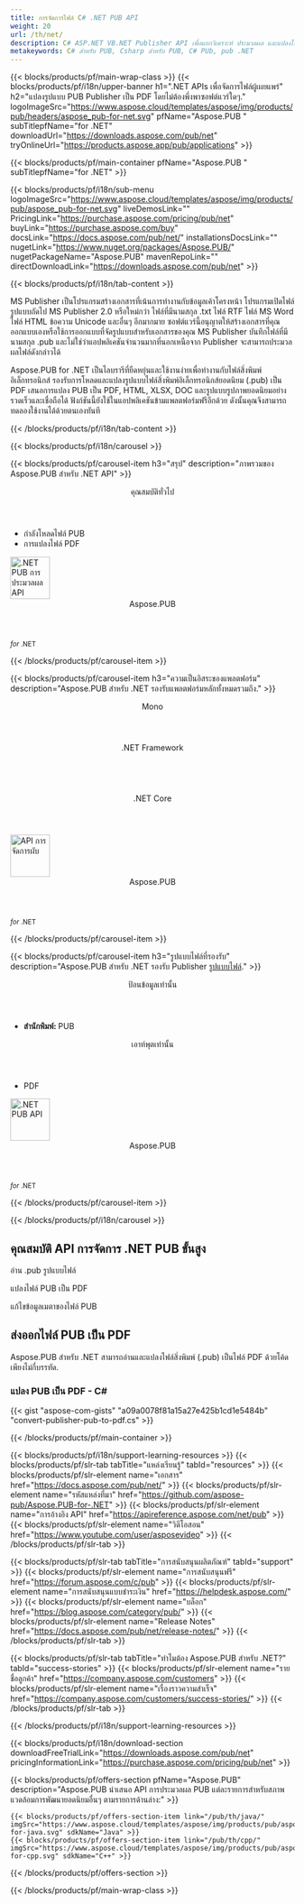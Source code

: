 ```yaml
---
title: การจัดการไฟล์ C# .NET PUB API
weight: 20
url: /th/net/ 
description: C# ASP.NET VB.NET Publisher API เพื่อแยกวิเคราะห์ ประมวลผล และแปลงไฟล์ MS Publisher แปลง PUB เป็น PDF, Word, Excel และรูปภาพ.
metakeywords: C# สำหรับ PUB, Csharp สำหรับ PUB, C# PUb, pub .NET
---
```


{{< blocks/products/pf/main-wrap-class >}}
{{< blocks/products/pf/i18n/upper-banner h1=".NET APIs เพื่อจัดการไฟล์ผู้เผยแพร่" h2="แปลงรูปแบบ PUB Publisher เป็น PDF โดยไม่ต้องพึ่งพาซอฟต์แวร์ใดๆ." logoImageSrc="https://www.aspose.cloud/templates/aspose/img/products/pub/headers/aspose_pub-for-net.svg" pfName="Aspose.PUB " subTitlepfName="for .NET" downloadUrl="https://downloads.aspose.com/pub/net" tryOnlineUrl="https://products.aspose.app/pub/applications" >}}

{{< blocks/products/pf/main-container pfName="Aspose.PUB " subTitlepfName="for .NET" >}}

{{< blocks/products/pf/i18n/sub-menu logoImageSrc="https://www.aspose.cloud/templates/aspose/img/products/pub/aspose_pub-for-net.svg" liveDemosLink="" PricingLink="https://purchase.aspose.com/pricing/pub/net" buyLink="https://purchase.aspose.com/buy" docsLink="https://docs.aspose.com/pub/net/" installationsDocsLink="" nugetLink="https://www.nuget.org/packages/Aspose.PUB/" nugetPackageName="Aspose.PUB" mavenRepoLink="" directDownloadLink="https://downloads.aspose.com/pub/net" >}}

{{< blocks/products/pf/i18n/tab-content >}}
<p>
MS Publisher เป็นโปรแกรมสร้างเอกสารที่เน้นการทำงานกับข้อมูลเค้าโครงหน้า โปรแกรมเปิดไฟล์รูปแบบถัดไป MS Publisher 2.0 หรือใหม่กว่า ไฟล์ที่มีนามสกุล .txt ไฟล์ RTF ไฟล์ MS Word ไฟล์ HTML ข้อความ Unicode และอื่นๆ อีกมากมาย ซอฟต์แวร์นี้อนุญาตให้สร้างเอกสารที่คุณออกแบบเองหรือใช้การออกแบบที่จัดรูปแบบสำหรับเอกสารของคุณ
MS Publisher บันทึกไฟล์ที่มีนามสกุล .pub และไม่ใช่ว่าแอปพลิเคชันจำนวนมากที่นอกเหนือจาก Publisher จะสามารถประมวลผลไฟล์ดังกล่าวได้ 
</p>
<p>
Aspose.PUB for .NET เป็นไลบรารีที่ยืดหยุ่นและใช้งานง่ายเพื่อทำงานกับไฟล์สิ่งพิมพ์อิเล็กทรอนิกส์ รองรับการโหลดและแปลงรูปแบบไฟล์สิ่งพิมพ์อิเล็กทรอนิกส์ยอดนิยม (.pub) เป็น PDF เสนอการแปลง PUB เป็น PDF, HTML, XLSX, DOC และรูปแบบรูปภาพยอดนิยมอย่างรวดเร็วและเชื่อถือได้ ฟังก์ชันนี้ยังใช้ในแอปพลิเคชันข้ามแพลตฟอร์มฟรีอีกด้วย ดังนั้นคุณจึงสามารถทดลองใช้งานได้ด้วยตนเองทันที
</p>
{{< /blocks/products/pf/i18n/tab-content >}}

<!--Diagrams Start-->
{{< blocks/products/pf/i18n/carousel >}}

{{< blocks/products/pf/carousel-item h3="สรุป" description="ภาพรวมของ Aspose.PUB สำหรับ .NET API" >}}
<div class="diagram1 d1-net">
 <div class="d1-row">
  <div class="d1-col d1-left">
   <!--<header><i class="fa fa-bars"> </i>Features</header>

<ul>

<li>Loading</li>

<li>Conversion</li>

</ul>-->
  </div>
  <!--/left-->
  <div class="d1-col d1-right">
   <header>
    <i class="fa fa-cogs">
    </i>
    คุณสมบัติทั่วไป
   </header>
   <ul>
    <li>
     กำลังโหลดไฟล์ PUB
    </li>
    <li>
     การแปลงไฟล์ PDF
    </li>
   </ul>
  </div>
  <!--/right-->
 </div>
 <!--/row-->
 <div class="d1-logo">
  <img width="70" height="75" alt=".NET PUB การประมวลผล API" src="https://www.aspose.cloud/templates/aspose/img/products/pub/aspose_pub-for-net.svg"/>
  <header>
   Aspose.PUB
  </header>
  <footer>
   <small>
    <em>
     for
    </em>
    .NET
   </small>
  </footer>
 </div>
 <!--/logo-->
</div>

{{< /blocks/products/pf/carousel-item >}}

{{< blocks/products/pf/carousel-item h3="ความเป็นอิสระของแพลตฟอร์ม" description="Aspose.PUB สำหรับ .NET รองรับแพลตฟอร์มหลักทั้งหมดรวมถึง." >}}
<div class="diagram1 d1-net">
 <div class="d1-row">
  <div class="d1-col d1-left">
   <header>
    <i class="fa fa-cubes">
    </i>
    Mono
   </header>
  </div>
  <!--/left-->
  <div class="d1-col d1-right">
   <header>
    <i class="fa fa-cubes">
    </i>
    .NET Framework
   </header>
   <br/>
   <header>
    <i class="fa fa-cubes">
    </i>
    .NET Core
   </header>
  </div>
  <!--/right-->
 </div>
 <!--/row-->
 <div class="d1-logo">
  <img width="70" height="75" alt="API การจัดการผับ" src="https://www.aspose.cloud/templates/aspose/img/products/pub/aspose_pub-for-net.svg"/>
  <header>
   Aspose.PUB
  </header>
  <footer>
   <small>
    <em>
     for
    </em>
    .NET
   </small>
  </footer>
 </div>
 <!--/logo-->
</div>

{{< /blocks/products/pf/carousel-item >}}

{{< blocks/products/pf/carousel-item h3="รูปแบบไฟล์ที่รองรับ" description="Aspose.PUB สำหรับ .NET รองรับ Publisher [รูปแบบไฟล์](https://docs.aspose.com/pub/net/supported-file-formats/)." >}}
<div class="diagram1 d2 d1-net">
 <div class="d1-row">
  <div class="d1-col d1-left">
   <header>
    <i class="fa fa-long-arrow-down">
    </i>
    ป้อนข้อมูลเท่านั้น
   </header>
   <ul>
    <li>
     <b>
      สำนักพิมพ์:
     </b>
     PUB
    </li>
   </ul>
  </div>
  <!--/left-->
  <div class="d1-col d1-right">
   <header>
    <i class="fa fa-mail-forward">
    </i>
    เอาท์พุตเท่านั้น
   </header>
   <ul>
    <li>
     PDF
    </li>
   </ul>
  </div>
  <!--/right-->
 </div>
 <!--/row-->
 <div class="d1-logo">
  <img width="70" height="75" alt=".NET PUB API" src="https://www.aspose.cloud/templates/aspose/img/products/pub/aspose_pub-for-net.svg"/>
  <header>
   Aspose.PUB
  </header>
  <footer>
   <small>
    <em>
     for
    </em>
    .NET
   </small>
  </footer>
 </div>
 <!--/logo-->
</div>

{{< /blocks/products/pf/carousel-item >}}

{{< /blocks/products/pf/i18n/carousel >}}
<!--Diagrams End-->

<!--Feature-section Start-->
<div class="container-fluid features-section bg-gray singleproduct">
 <a class="anchor" id="features" name="features">
 </a>
 <div class="row">
  <div class="container">
   <h2 class="pr-ft">
    คุณสมบัติ API การจัดการ .NET PUB ขั้นสูง
   </h2>
   <p>
   </p>
   <div class="col-lg-4">
    <em class="fa fa-th ico-blue fa-2x col-lg-2">
    </em>
    <p class="col-lg-10">
     อ่าน .pub รูปแบบไฟล์
    </p>
   </div>
   <div class="col-lg-4">
    <em class="fa fa-repeat ico-blue fa-2x col-lg-2">
    </em>
    <p class="col-lg-10">
     แปลงไฟล์ PUB เป็น PDF
    </p>
   </div>
<div class="col-lg-4">
    <em class="fa fa-pencil-square-o ico-blue fa-2x col-lg-2">
    </em>
    <p class="col-lg-10">
     แก้ไขข้อมูลเมตาของไฟล์ PUB
    </p>
   </div>
   <!--<div class="col-lg-4"><em class="fa fa-upload ico-blue fa-2x col-lg-2"> </em>

<p class="col-lg-10">Load existing Photoshop files</p>

</div>

<div class="col-lg-4"><em class="fa fa-cogs ico-blue fa-2x col-lg-2"> </em>

<p class="col-lg-10">Manage Opacity of Layers & Flatten Layers</p>

</div>-->
   <!--<div class="col-lg-12">

<h2 class="h2title">Latest PUB API Features</h2>

<p>Aspose.PUB for .NET API continuously adding more features to make it powerful. Here is list of few picks from the latest ones added.</p>

<ul>

<li>Support of Fill layers. Pattern, Color and Gradient fill</li>

<li>Support of GdFlResource, VmskResource, PtFlResource and VsmsResource</li>

<li>Load JPEG/PNG/etc image files to PsdImage without direct loading</li>

<li>Support of Layer Vector Masks and Text Layer Custom FlipRotate</li>

<li>Rendering of Stroke effect with Color Fill for export</li>

</ul>

</div>-->
   <div class="col-lg-12">
    <h2 class="h2title">
     ส่งออกไฟล์ PUB เป็น PDF
    </h2>
    <p>
     Aspose.PUB สำหรับ .NET สามารถอ่านและแปลงไฟล์สิ่งพิมพ์ (.pub) เป็นไฟล์ PDF ด้วยโค้ดเพียงไม่กี่บรรทัด.
    </p>
    <div class="codeblock" id="code">
     <h3>
      แปลง PUB เป็น PDF - C#
     </h3>
     {{< gist "aspose-com-gists" "a09a0078f81a15a27e425b1cd1e5484b" "convert-publisher-pub-to-pdf.cs" >}}
    </div>
   </div>
   <!--<div class="col-lg-12">

<h2 class="h2title">Access & Manipulate PUB Layers</h2>

<p>Aspose.PUB for .NET lets you access layers of a PUB with the ability to draw on it with either image or text. You can merge layers, update text on layers, set effects or export layer as an image. You may also use PUB .NET API to detect flattened PUB files or create thumbnails.</p>

</div>-->
   <!--<div class="col-lg-12">

<h2 class="h2title">Read or Create PUB Files</h2>

<p>Aspose.PUB for .NET not only supports loading PSD & PSB file formats for manipulation & conversion but it also provides the capability to create PUB & PSB files from scratch. .NET developers can use the API to automate scenarios that may help them on their way.</p>

<div id="code" class="codeblock">

<h3>Create PUB from scratch - C#</h3>

<pre><code class="cs">using (var PUB = Aspose.PSD.Image.Create(new Aspose.PSD.ImageOptions.PsdOptions()

{

    Source = new Aspose.PSD.Sources.FileCreateSource(dir + "output.psd", false),

    ColorMode = Aspose.PSD.FileFormats.Psd.ColorModes.Rgb,

    CompressionMethod = Aspose.PSD.FileFormats.Psd.CompressionMethod.RLE,

    Version = 4

}, 400, 400))

{

    // draw some graphics over the newly created PSD

    var graphics = new Aspose.PSD.Graphics(psd);

    graphics.Clear(Aspose.PSD.Color.White);

    graphics.DrawEllipse(new Aspose.PSD.Pen(Aspose.PSD.Color.Red, 6), new Aspose.PSD.Rectangle(0, 0, 400, 400));

    psd.Save();

}</code></pre>

</div>

</div>-->
   <!--<div class="col-lg-12">

<h2 class="h2title">Various Imaging Filters</h2>

<p>Aspose.PUB for .NET provides the core imaging features such as color adjustment via its class libraries. Developers can easily adjust brightness, contrast or gamma on raster image loaded by the API. Furthermore, developers can dynamically dither or blur images as well as use popular filters including Median, Gauss Wiener, Motion Wiener and Bradley Threshold.</p>

</div>-->
  </div>
 </div>
</div>
<!--Feature-section End-->

{{< /blocks/products/pf/main-container >}}


{{< blocks/products/pf/i18n/support-learning-resources >}}
{{< blocks/products/pf/slr-tab tabTitle="แหล่งเรียนรู้" tabId="resources" >}}
{{< blocks/products/pf/slr-element name="เอกสาร" href="https://docs.aspose.com/pub/net/" >}}
{{< blocks/products/pf/slr-element name="รหัสแหล่งที่มา" href="https://github.com/aspose-pub/Aspose.PUB-for-.NET" >}}
{{< blocks/products/pf/slr-element name="การอ้างอิง API" href="https://apireference.aspose.com/net/pub" >}}
{{< blocks/products/pf/slr-element name="วิดีโอสอน" href="https://www.youtube.com/user/asposevideo" >}}
{{< /blocks/products/pf/slr-tab >}}

{{< blocks/products/pf/slr-tab tabTitle="การสนับสนุนผลิตภัณฑ์" tabId="support" >}}
{{< blocks/products/pf/slr-element name="การสนับสนุนฟรี" href="https://forum.aspose.com/c/pub" >}}
{{< blocks/products/pf/slr-element name="การสนับสนุนแบบชำระเงิน" href="https://helpdesk.aspose.com/" >}}
{{< blocks/products/pf/slr-element name="บล็อก" href="https://blog.aspose.com/category/pub/" >}}
{{< blocks/products/pf/slr-element name="Release Notes" href="https://docs.aspose.com/pub/net/release-notes/" >}}
{{< /blocks/products/pf/slr-tab >}}

{{< blocks/products/pf/slr-tab tabTitle="ทำไมต้อง Aspose.PUB สำหรับ .NET?" tabId="success-stories" >}}
{{< blocks/products/pf/slr-element name="รายชื่อลูกค้า" href="https://company.aspose.com/customers" >}}
{{< blocks/products/pf/slr-element name="เรื่องราวความสำเร็จ" href="https://company.aspose.com/customers/success-stories/" >}}
{{< /blocks/products/pf/slr-tab >}}

{{< /blocks/products/pf/i18n/support-learning-resources >}}

{{< blocks/products/pf/i18n/download-section downloadFreeTrialLink="https://downloads.aspose.com/pub/net" pricingInformationLink="https://purchase.aspose.com/pricing/pub/net" >}}

{{< blocks/products/pf/offers-section pfName="Aspose.PUB" description="Aspose.PUB นำเสนอ API การประมวลผล PUB แต่ละรายการสำหรับสภาพแวดล้อมการพัฒนายอดนิยมอื่นๆ ตามรายการด้านล่าง:" >}}

    {{< blocks/products/pf/offers-section-item link="/pub/th/java/" imgSrc="https://www.aspose.cloud/templates/aspose/img/products/pub/aspose_pub-for-java.svg" sdkName="Java" >}}
    {{< blocks/products/pf/offers-section-item link="/pub/th/cpp/" imgSrc="https://www.aspose.cloud/templates/aspose/img/products/pub/aspose_pub-for-cpp.svg" sdkName="C++" >}}

{{< /blocks/products/pf/offers-section >}}

{{< /blocks/products/pf/main-wrap-class >}}
